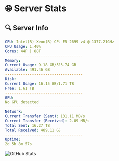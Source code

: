 # 🌐 Server Stats
## 🔍 Server Info
```yaml
CPU: Intel(R) Xeon(R) CPU E5-2699 v4 @ 1377.21GHz
CPU Usage: 1.40%
Cores: 44P | 88T
-----------------------------------
Memory:
Current Usage: 9.18 GB/503.74 GB
Available: 491.46 GB
-----------------------------------
Disk:
Current Usage: 16.15 GB/1.71 TB
Free: 1.61 TB
-----------------------------------
GPU:
No GPU detected
-----------------------------------
Network:
Current Transfer (Sent): 131.11 MB/s
Current Transfer (Received): 2.09 MB/s
Total Sent: 16.27 TB
Total Received: 489.11 GB
-----------------------------------
Uptime:
2d 5h 8m 57s
```
![GitHub Stats](https://img.shields.io/badge/Updated-2025-02-10_03:52:15-blue)